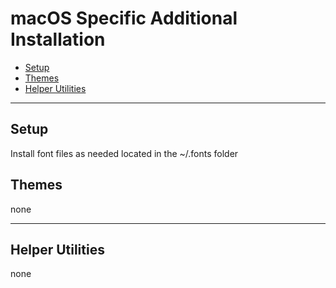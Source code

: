 # macOS Specific Additional Installation <!-- omit in toc -->

- [Setup](#setup)
- [Themes](#themes)
- [Helper Utilities](#helper-utilities)

---

## Setup

Install font files as needed located in the ~/.fonts folder

## Themes

none

---

## Helper Utilities

none
